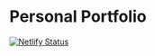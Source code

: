 # Personal Portfolio
[![Netlify Status](https://api.netlify.com/api/v1/badges/7bb3ab50-b7c0-40fa-a11f-75eb8cbc01d0/deploy-status)](https://app.netlify.com/sites/dafolio2/deploys)

